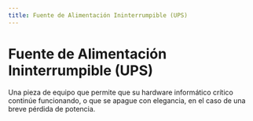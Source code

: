 ```yaml
---
title: Fuente de Alimentación Ininterrumpible (UPS)
---
```

# Fuente de Alimentación Ininterrumpible (UPS)

Una pieza de equipo que permite que su hardware informático crítico continúe funcionando, o que se apague con elegancia, en el caso de una breve pérdida de potencia.